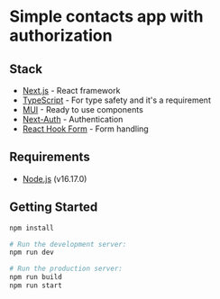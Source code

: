 # Simple contacts app with authorization

## Stack

- [Next.js](https://nextjs.org/) - React framework
- [TypeScript](https://www.typescriptlang.org/) - For type safety and it's a requirement
- [MUI](https://mui.com/) - Ready to use components
- [Next-Auth](https://next-auth.js.org/) - Authentication
- [React Hook Form](https://react-hook-form.com/) - Form handling

## Requirements

- [Node.js](https://nodejs.org/en/) (v16.17.0)

## Getting Started

```bash
npm install

# Run the development server:
npm run dev

# Run the production server:
npm run build
npm run start
```
